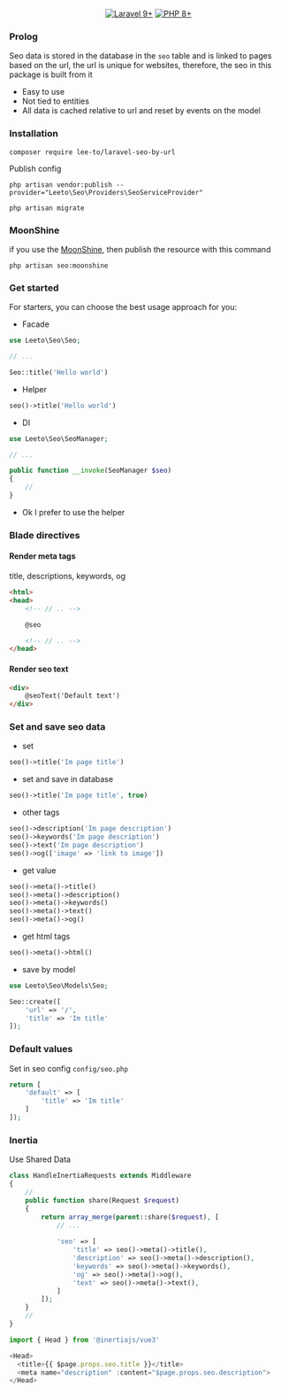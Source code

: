 <p align="center">
    <a href="https://laravel.com"><img alt="Laravel 9+" src="https://img.shields.io/badge/Laravel-9+-FF2D20?style=for-the-badge&logo=laravel"></a>
    <a href="https://laravel.com"><img alt="PHP 8+" src="https://img.shields.io/badge/PHP-8+-777BB4?style=for-the-badge&logo=php"></a>
</p>

### Prolog

Seo data is stored in the database in the `seo` table and
is linked to pages based on the url, the url is unique for websites, therefore, the seo in this package is built from it

- Easy to use
- Not tied to entities
- All data is cached relative to url and reset by events on the model

### Installation

```shell
composer require lee-to/laravel-seo-by-url
```
Publish config

```shell
php artisan vendor:publish --provider="Leeto\Seo\Providers\SeoServiceProvider"
```

```shell
php artisan migrate
```

### MoonShine

if you use the [MoonShine](https://moonshine.cutcode.ru), then publish the resource with this command

```shell
php artisan seo:moonshine
```

### Get started

For starters, you can choose the best usage approach for you:

- Facade
```php
use Leeto\Seo\Seo;

// ...

Seo::title('Hello world')
```

- Helper
```php
seo()->title('Hello world')
```

- DI
```php
use Leeto\Seo\SeoManager;

// ...

public function __invoke(SeoManager $seo)
{
    //
}
```


* Ok I prefer to use the helper

### Blade directives

#### Render meta tags
title, descriptions, keywords, og

```html
<html>
<head>
    <!-- // .. -->

    @seo

    <!-- // .. -->
</head>
```

#### Render seo text

```html
<div>
    @seoText('Default text')
</div>
```

### Set and save seo data

- set

```php
seo()->title('Im page title')
```

- set and save in database

```php
seo()->title('Im page title', true)
```

- other tags

```php
seo()->description('Im page description')
seo()->keywords('Im page description')
seo()->text('Im page description')
seo()->og(['image' => 'link to image'])
```

- get value

```php
seo()->meta()->title()
seo()->meta()->description()
seo()->meta()->keywords()
seo()->meta()->text()
seo()->meta()->og()
```


- get html tags

```php
seo()->meta()->html()
```

- save by model

```php
use Leeto\Seo\Models\Seo;

Seo::create([
    'url' => '/',
    'title' => 'Im title'
]);
```

### Default values

Set in seo config `config/seo.php`

```php
return [
    'default' => [
        'title' => 'Im title'
    ]
]);
```


### Inertia

Use Shared Data

```php
class HandleInertiaRequests extends Middleware
{
    //
    public function share(Request $request)
    {
        return array_merge(parent::share($request), [
            // ...
            
            'seo' => [
                'title' => seo()->meta()->title(),
                'description' => seo()->meta()->description(),
                'keywords' => seo()->meta()->keywords(),
                'og' => seo()->meta()->og(),
                'text' => seo()->meta()->text(),
            ]
        ]);
    }
    //
}
```

```js
import { Head } from '@inertiajs/vue3'

<Head>
  <title>{{ $page.props.seo.title }}</title>
  <meta name="description" :content="$page.props.seo.description">
</Head>
```


